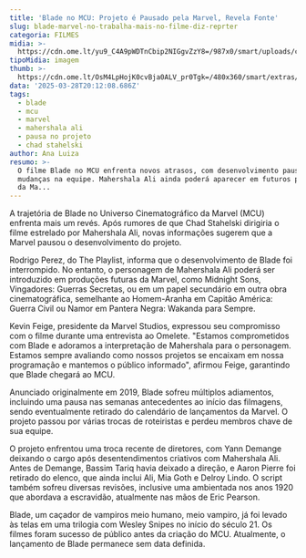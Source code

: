 ```yaml
---
title: 'Blade no MCU: Projeto é Pausado pela Marvel, Revela Fonte'
slug: blade-marvel-no-trabalha-mais-no-filme-diz-reprter
categoria: FILMES
midia: >-
  https://cdn.ome.lt/yu9_C4A9pWDTnCbip2NIGgvZzY8=/987x0/smart/uploads/conteudo/fotos/blade-mcu.png
tipoMidia: imagem
thumb: >-
  https://cdn.ome.lt/OsM4LpHojK0cvBja0ALV_pr0Tgk=/480x360/smart/extras/conteudos/blade.webp
data: '2025-03-28T20:12:08.686Z'
tags:
  - blade
  - mcu
  - marvel
  - mahershala ali
  - pausa no projeto
  - chad stahelski
author: Ana Luiza
resumo: >-
  O filme Blade no MCU enfrenta novos atrasos, com desenvolvimento pausado e
  mudanças na equipe. Mahershala Ali ainda poderá aparecer em futuros projetos
  da Ma...
---
```


A trajetória de Blade no Universo Cinematográfico da Marvel (MCU) enfrenta mais um revés. Após rumores de que Chad Stahelski dirigiria o filme estrelado por Mahershala Ali, novas informações sugerem que a Marvel pausou o desenvolvimento do projeto.

Rodrigo Perez, do The Playlist, informa que o desenvolvimento de Blade foi interrompido. No entanto, o personagem de Mahershala Ali poderá ser introduzido em produções futuras da Marvel, como Midnight Sons, Vingadores: Guerras Secretas, ou em um papel secundário em outra obra cinematográfica, semelhante ao Homem-Aranha em Capitão América: Guerra Civil ou Namor em Pantera Negra: Wakanda para Sempre.

Kevin Feige, presidente da Marvel Studios, expressou seu compromisso com o filme durante uma entrevista ao Omelete. "Estamos comprometidos com Blade e adoramos a interpretação de Mahershala para o personagem. Estamos sempre avaliando como nossos projetos se encaixam em nossa programação e mantemos o público informado", afirmou Feige, garantindo que Blade chegará ao MCU.

Anunciado originalmente em 2019, Blade sofreu múltiplos adiamentos, incluindo uma pausa nas semanas antecedentes ao início das filmagens, sendo eventualmente retirado do calendário de lançamentos da Marvel. O projeto passou por várias trocas de roteiristas e perdeu membros chave de sua equipe.

O projeto enfrentou uma troca recente de diretores, com Yann Demange deixando o cargo após desentendimentos criativos com Mahershala Ali. Antes de Demange, Bassim Tariq havia deixado a direção, e Aaron Pierre foi retirado do elenco, que ainda inclui Ali, Mia Goth e Delroy Lindo. O script também sofreu diversas revisões, inclusive uma ambientada nos anos 1920 que abordava a escravidão, atualmente nas mãos de Eric Pearson.

Blade, um caçador de vampiros meio humano, meio vampiro, já foi levado às telas em uma trilogia com Wesley Snipes no início do século 21. Os filmes foram sucesso de público antes da criação do MCU. Atualmente, o lançamento de Blade permanece sem data definida.
